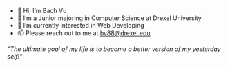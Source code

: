 - 👋 Hi, I’m Bach Vu
- 🌱 I’m a Junior majoring in Computer Science at Drexel University
- 👀 I’m currently interested in Web Developing
- 📫 Please reach out to me at bv88@drexel.edu

_"The ultimate goal of my life is to become a better version of my yesterday self!"_
<!---
minzdeflaz/minzdeflaz is a ✨ special ✨ repository because its `README.md` (this file) appears on your GitHub profile.
You can click the Preview link to take a look at your changes.
--->
